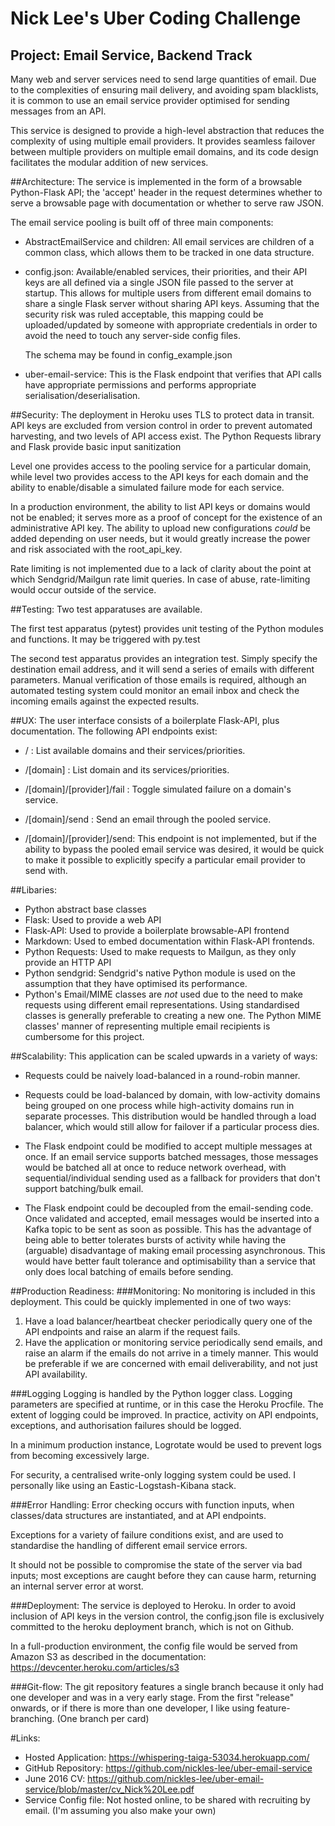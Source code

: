 # Nick Lee's Uber Coding Challenge

## Project: Email Service, Backend Track

Many web and server services need to send large quantities of email. Due to the complexities of ensuring mail delivery, and avoiding spam blacklists, it is common to use an email service provider optimised for sending messages from an API.

This service is designed to provide a high-level abstraction that reduces the complexity of using multiple email providers. It provides seamless failover between multiple providers on multiple email domains, and its code design facilitates the modular addition of new services.

##Architecture:
The service is implemented in the form of a browsable Python-Flask API; the 'accept' header in the request determines whether to serve a browsable page with documentation or whether to serve raw JSON.

The email service pooling is built off of three main components:

* AbstractEmailService and children: All email services are children of a  common class, which allows them to be tracked in one data structure.
* config.json: Available/enabled services, their priorities, and their API keys are all defined via a single JSON file passed to the server at startup. This allows for multiple users from different email domains to share a single Flask server without sharing API keys. Assuming that the security risk was ruled acceptable, this mapping could be uploaded/updated by someone with appropriate credentials in order to avoid the need to touch any server-side config files.

     The schema may be found in config_example.json
* uber-email-service: This is the Flask endpoint that verifies that API calls have appropriate permissions and performs appropriate serialisation/deserialisation.

##Security:
The deployment in Heroku uses TLS to protect data in transit. API keys are excluded from version control in order to prevent automated harvesting, and two levels of API access exist. The Python Requests library and Flask provide basic input sanitization

Level one provides access to the pooling service for a particular domain, while level two provides access to the API keys for each domain and the ability to enable/disable a simulated failure mode for each service.

In a production environment, the ability to list API keys or domains would not be enabled; it serves more as a proof of concept for the existence of an administrative API key. The ability to upload new configurations *could* be added depending on user needs, but it would greatly increase the power and risk associated with the root\_api\_key.

Rate limiting is not implemented due to a lack of clarity about the point at which Sendgrid/Mailgun rate limit queries. In case of abuse, rate-limiting would occur outside of the service.

##Testing:
Two test apparatuses are available.

The first test apparatus (pytest) provides unit testing of the Python modules and functions. It may be triggered with py.test

The second test apparatus provides an integration test. Simply specify the destination email address, and it will send a series of emails with different parameters. Manual verification of those emails is required, although an automated testing system could monitor an email inbox and check the incoming emails against the expected results.

##UX:
The user interface consists of a boilerplate Flask-API, plus documentation. The following API endpoints exist:

* / : List available domains and their services/priorities.

* /[domain] : List domain and its services/priorities.

* /[domain]/[provider]/fail : Toggle simulated failure on a domain's service.

* /[domain]/send : Send an email through the pooled service.

* /[domain]/[provider]/send: This endpoint is not implemented, but if the ability to bypass the pooled email service was desired, it would be quick to make it possible to explicitly specify a particular email provider to send with.


##Libaries:

* Python abstract base classes
* Flask: Used to provide a web API
* Flask-API: Used to provide a boilerplate browsable-API frontend
* Markdown: Used to embed documentation within Flask-API frontends.
* Python Requests: Used to make requests to Mailgun, as they only provide an HTTP API
* Python sendgrid: Sendgrid's native Python module is used on the assumption that they have optimised its performance.
* Python's Email/MIME classes are _not_ used due to the need to make requests using different email representations. Using standardised classes is generally preferable to creating a new one. The Python MIME classes' manner of representing multiple email recipients is cumbersome for this project.

##Scalability:
This application can be scaled upwards in a variety of ways:

* Requests could be naively load-balanced in a round-robin manner.

* Requests could be load-balanced by domain, with low-activity domains being grouped on one process while high-activity domains run in separate processes. This distribution would be handled through a load balancer, which would still allow for failover if a particular process dies.
* The Flask endpoint could be modified to accept multiple messages at once. If an email service supports batched messages, those messages would be batched all at once to reduce network overhead, with sequential/individual sending used as a fallback for providers that don't support batching/bulk email.

* The Flask endpoint could be decoupled from the email-sending code. Once validated and accepted, email messages would be inserted into a Kafka topic to be sent as soon as possible. This has the advantage of being able to better tolerates bursts of activity while having the (arguable) disadvantage of making email processing asynchronous. This would have better fault tolerance and optimisability than a service that only does local batching of emails before sending.

##Production Readiness:
###Monitoring:
No monitoring is included in this deployment.  This could be quickly implemented in one of two ways:

1. Have a load balancer/heartbeat checker periodically query one of the API endpoints and raise an alarm if the request fails.
2. Have the application or monitoring service periodically send emails, and raise an alarm if the emails do not arrive in a timely manner. This would be preferable if we are concerned with email deliverability, and not just API availability.

###Logging
Logging is handled by the Python logger class. Logging parameters are specified at runtime, or in this case the Heroku Procfile.
The extent of logging could be improved. In practice, activity on API endpoints, exceptions, and authorisation failures should be logged.

In a minimum production instance, Logrotate would be used to prevent logs from becoming excessively large.

For security, a centralised write-only logging system could be used. I personally like using an Eastic-Logstash-Kibana stack.

###Error Handling:
Error checking occurs with function inputs, when classes/data structures are instantiated, and at API endpoints.

Exceptions for a variety of failure conditions exist, and are used to standardise the handling of different email service errors.

It should not be possible to compromise the state of the server via bad inputs; most exceptions are caught before they can cause harm, returning an internal server error at worst.

###Deployment:
The service is deployed to Heroku. In order to avoid inclusion of API keys in the version control, the config.json file is
exclusively committed to the heroku deployment branch, which is not on Github.

In a full-production environment, the config file would be served from Amazon S3 as described in the documentation:
https://devcenter.heroku.com/articles/s3

###Git-flow:
The git repository features a single branch because it only had one developer and was in a very early stage.
From the first "release" onwards, or if there is more than one developer, I like using feature-branching.
(One branch per card)

#Links:
* Hosted Application: https://whispering-taiga-53034.herokuapp.com/
* GitHub Repository: https://github.com/nickles-lee/uber-email-service
* June 2016 CV: https://github.com/nickles-lee/uber-email-service/blob/master/cv_Nick%20Lee.pdf
* Service Config file: Not hosted online, to be shared with recruiting by email. (I'm assuming you also make your own)
